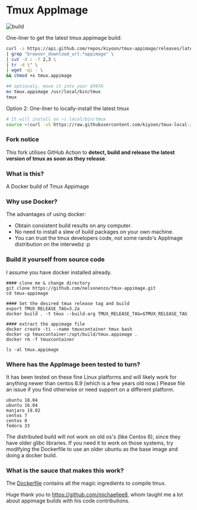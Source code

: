 # Tmux AppImage
![build](https://github.com/kiyoon/tmux-appimage/actions/workflows/check_tmux_version.yml/badge.svg)

One-liner to get the latest tmux.appimage build:
```bash
curl -s https://api.github.com/repos/kiyoon/tmux-appimage/releases/latest \
| grep "browser_download_url.*appimage" \
| cut -d : -f 2,3 \
| tr -d \" \
| wget -qi - \
&& chmod +x tmux.appimage

## optionaly, move it into your $PATH
mv tmux.appimage /usr/local/bin/tmux
tmux
```

Option 2: One-liner to locally-install the latest tmux  

```bash
# It will install on ~/.local/bin/tmux
source <(curl -sS https://raw.githubusercontent.com/kiyoon/tmux-local-install/master/install.sh)
```

### Fork notice
This fork utilises GitHub Action to **detect, build and release the latest version of tmux as soon as they release**.

### What is this?
A Docker build of Tmux Appimage

### Why use Docker?
The advantages of using docker:
- Obtain consistent build results on any computer.
- No need to install a slew of build packages on your own machine.
- You can trust the tmux developers code, not some rando's AppImage distribution on the interwebz :p

### Build it yourself from source code
I assume you have docker installed already.
```
#### clone me & change directory
git clone https://github.com/nelsonenzo/tmux-appimage.git
cd tmux-appimage

#### Set the desired tmux release tag and build
export TMUX_RELEASE_TAG=3.2a
docker build . -t tmux --build-arg TMUX_RELEASE_TAG=$TMUX_RELEASE_TAG 

#### extract the appimage file
docker create -ti --name tmuxcontainer tmux bash
docker cp tmuxcontainer:/opt/build/tmux.appimage .
docker rm -f tmuxcontainer

ls -al tmux.appimage
```

### Where has the AppImage been tested to turn?
It has been tested on these fine Linux platforms and will likely work for anything newer than centos 6.9 (which is a few years old now.) Please file an issue if you find otherwise or need support on a different platform.
```
ubuntu 18.04
ubuntu 16.04
manjaro 19.02
centos 7
centos 8
fedora 33
```
The distributed build will not work on old os's (like Centos 6), since they have older glibc libraries.
If you need it to work on those systems, try modifying the Dockerfile to use an older ubuntu as the base image and doing a docker build.

### What is the sauce that makes this work?
The [Dockerfile](Dockerfile) contains all the magic ingredients to compile tmux.

Huge thank you to https://github.com/michaellee8, whom taught me a lot about appimage builds with his code contributions.
